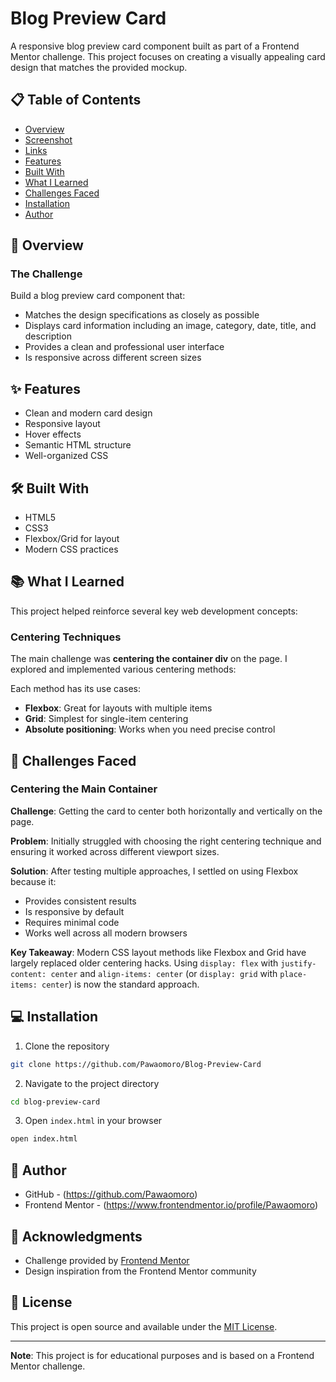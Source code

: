 # Blog Preview Card

A responsive blog preview card component built as part of a Frontend Mentor challenge. This project focuses on creating a visually appealing card design that matches the provided mockup.

## 📋 Table of Contents

- [Overview](#overview)
- [Screenshot](#screenshot)
- [Links](#links)
- [Features](#features)
- [Built With](#built-with)
- [What I Learned](#what-i-learned)
- [Challenges Faced](#challenges-faced)
- [Installation](#installation)
- [Author](#author)

## 🎯 Overview

### The Challenge

Build a blog preview card component that:
- Matches the design specifications as closely as possible
- Displays card information including an image, category, date, title, and description
- Provides a clean and professional user interface
- Is responsive across different screen sizes

## ✨ Features

- Clean and modern card design
- Responsive layout
- Hover effects
- Semantic HTML structure
- Well-organized CSS

## 🛠 Built With

- HTML5
- CSS3
- Flexbox/Grid for layout
- Modern CSS practices

## 📚 What I Learned

This project helped reinforce several key web development concepts:

### Centering Techniques

The main challenge was **centering the container div** on the page. I explored and implemented various centering methods:

Each method has its use cases:
- **Flexbox**: Great for layouts with multiple items
- **Grid**: Simplest for single-item centering
- **Absolute positioning**: Works when you need precise control

## 🚧 Challenges Faced

### Centering the Main Container

**Challenge**: Getting the card to center both horizontally and vertically on the page.

**Problem**: Initially struggled with choosing the right centering technique and ensuring it worked across different viewport sizes.

**Solution**: After testing multiple approaches, I settled on using Flexbox because it:
- Provides consistent results
- Is responsive by default
- Requires minimal code
- Works well across all modern browsers

**Key Takeaway**: Modern CSS layout methods like Flexbox and Grid have largely replaced older centering hacks. Using `display: flex` with `justify-content: center` and `align-items: center` (or `display: grid` with `place-items: center`) is now the standard approach.

## 💻 Installation

1. Clone the repository
```bash
git clone https://github.com/Pawaomoro/Blog-Preview-Card
```

2. Navigate to the project directory
```bash
cd blog-preview-card
```

3. Open `index.html` in your browser
```bash
open index.html
```

## 👤 Author

- GitHub - (https://github.com/Pawaomoro)
- Frontend Mentor - (https://www.frontendmentor.io/profile/Pawaomoro)

## 🙏 Acknowledgments

- Challenge provided by [Frontend Mentor](https://www.frontendmentor.io)
- Design inspiration from the Frontend Mentor community

## 📝 License

This project is open source and available under the [MIT License](LICENSE).

---

**Note**: This project is for educational purposes and is based on a Frontend Mentor challenge.